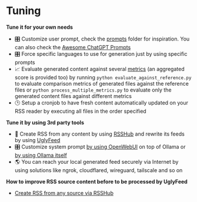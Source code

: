 # Tuning

**Tune it for your own needs**
- 🎛️ Customize user prompt, check the [prompts](https://github.com/fabriziosalmi/UglyFeed/tree/main/prompts) folder for inspiration. You can also check the [Awesome ChatGPT Prompts](https://github.com/f/awesome-chatgpt-prompts)
- 🎛️ Force specific languages to use for generation just by using specific prompts
- 📈 Evaluate generated content against several [metrics](https://github.com/fabriziosalmi/UglyFeed/blob/main/docs/metrics.md) (an aggregated score is provided too) by running `python evaluate_against_reference.py` to evaluate comparison metrics of generated files against the reference files or `python process_multiple_metrics.py` to evaluate only the generated content files against different metrics
- 🕒 Setup a cronjob to have fresh content automatically updated on your RSS reader by executing all files in the order specified

**Tune it by using 3rd party tools**
- 🔁 Create RSS from any content by using [RSSHub](https://github.com/DIYgod/RSSHub) and rewrite its feeds by using [UglyFeed](https://github.com/fabriziosalmi/UglyFeed)
- 🎛️ Customize system prompt [by using OpenWebUI](https://github.com/open-webui/open-webui) on top of Ollama or [by using Ollama itself](https://github.com/ollama/ollama/blob/main/docs/modelfile.md)
- 🌎 You can reach your local generated feed securely via Internet by using solutions like ngrok, cloudflared, wireguard, tailscale and so on

**How to improve RSS source content before to be processed by UglyFeed**
- [Create RSS from any source via RSSHub](https://github.com/fabriziosalmi/UglyFeed/blob/main/docs/sources.md)


